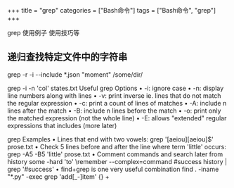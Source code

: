 +++
title = "grep"
categories = ["Bash命令"]
tags = ["Bash命令", "grep"]
+++

grep 使用例子 使用技巧等

## 递归查找特定文件中的字符串

grep -r -i --include \*.json \"moment\" /some/dir/

grep -i -n 'col' states.txt
Useful grep Options
• -i: ignore case
• -n: display line numbers along with lines
• -v: print inverse ie. lines that do not match the regular expression
• -c: print a count of lines of matches
• -A<n>: include n lines after the match
• -B<n>: include n lines before the match
• -o: print only the matched expression (not the whole line)
• -E: allows "extended" regular expressions that includes (more later)

grep Examples
• Lines that end with two vowels:
grep '[aeiou][aeiou]\$' prose.txt
• Check 5 lines before and after the line where term 'little' occurs:
grep -A5 -B5 'little' prose.txt
• Comment commands and search later from history
some -hard 'to' \remember --complex=command #success
history | grep '#success'
• find+grep is one very useful combination
find . -iname "\*.py" -exec grep 'add[_-]item' {} +
